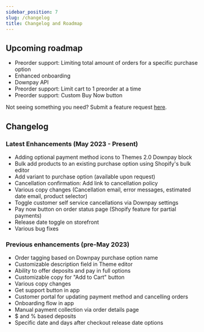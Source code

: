 ```yaml
---
sidebar_position: 7
slug: /changelog
title: Changelog and Roadmap
---
```


## Upcoming roadmap

- Preorder support: Limiting total amount of orders for a specific purchase option
- Enhanced onboarding
- Downpay API
- Preorder support: Limit cart to 1 preorder at a time
- Preorder support: Custom Buy Now button

Not seeing something you need? Submit a feature request [here](mailto:support@hypehound.io).

##  Changelog

### Latest Enhancements (May 2023 - Present)

- Adding optional payment method icons to Themes 2.0 Downpay block
- Bulk add products to an existing purchase option using Shopify's bulk editor
- Add variant to purchase option (available upon request)
- Cancellation confirmation: Add link to cancellation policy
- Various copy changes (Cancellation email, error messages, estimated date email, product selector) 
- Toggle customer self service cancellations via Downpay settings 
- Pay now button on order status page (Shopify feature for partial payments)
- Release date toggle on storefront
- Various bug fixes

### Previous enhancements (pre-May 2023)

- Order tagging based on Downpay purchase option name
- Customizable description field in Theme editor
- Ability to offer deposits and pay in full options
- Customizable copy for "Add to Cart" button
- Various copy changes
- Get support button in app
- Customer portal for updating payment method and cancelling orders
- Onboarding flow in app
- Manual payment collection via order details page
- $ and % based deposits
- Specific date and days after checkout release date options